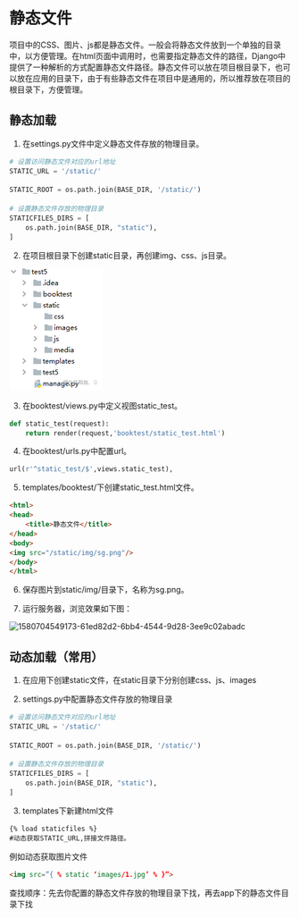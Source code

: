 # 静态文件

项目中的CSS、图片、js都是静态文件。一般会将静态文件放到一个单独的目录中，以方便管理。在html页面中调用时，也需要指定静态文件的路径，Django中提供了一种解析的方式配置静态文件路径。静态文件可以放在项目根目录下，也可以放在应用的目录下，由于有些静态文件在项目中是通用的，所以推荐放在项目的根目录下，方便管理。



## 静态加载

1. 在settings.py文件中定义静态文件存放的物理目录。

~~~ python
# 设置访问静态文件对应的url地址
STATIC_URL = '/static/'

STATIC_ROOT = os.path.join(BASE_DIR, '/static/')

# 设置静态文件存放的物理目录
STATICFILES_DIRS = [
    os.path.join(BASE_DIR, "static"),
]
~~~



2. 在项目根目录下创建static目录，再创建img、css、js目录。

![1580704300466-b0664b5c-4918-4269-a7cf-0fb3f7331a72](..\图片\1580704300466-b0664b5c-4918-4269-a7cf-0fb3f7331a72.png)



3. 在booktest/views.py中定义视图static_test。

~~~ python 
def static_test(request):
    return render(request,'booktest/static_test.html')
~~~



4. 在booktest/urls.py中配置url。

~~~ python
url(r'^static_test/$',views.static_test),
~~~



5. templates/booktest/下创建static_test.html文件。

~~~ html
<html>
<head>
    <title>静态文件</title>
</head>
<body>
<img src="/static/img/sg.png"/>
</body>
</html>
~~~



6. 保存图片到static/img/目录下，名称为sg.png。



7. 运行服务器，浏览效果如下图：

![1580704549173-61ed82d2-6bb4-4544-9d28-3ee9c02abadc](D:\Note\python\Django\图片\1580704549173-61ed82d2-6bb4-4544-9d28-3ee9c02abadc.png)



## 动态加载（常用）

1. 在应用下创建static文件，在static目录下分别创建css、js、images



2. settings.py中配置静态文件存放的物理目录

~~~ python
# 设置访问静态文件对应的url地址
STATIC_URL = '/static/'

STATIC_ROOT = os.path.join(BASE_DIR, '/static/')

# 设置静态文件存放的物理目录
STATICFILES_DIRS = [
    os.path.join(BASE_DIR, "static"),
]
~~~



3. templates下新建html文件

~~~ html
{% load staticfiles %}
#动态获取STATIC_URL,拼接文件路径。
~~~



例如动态获取图片文件

~~~ html
<img src=”{ % static ‘images/1.jpg’ % }”>
~~~

查找顺序：先去你配置的静态文件存放的物理目录下找，再去app下的静态文件目录下找